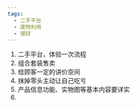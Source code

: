 ```yaml
---
tags:
  - 二手平台
  - 废物利用
  - 理财
---
```

1. 二手平台，体验一次流程
2. 组合套装售卖
3. 给顾客一定的讲价空间
4. 抹掉零头主动让自己吃亏
5. 产品信息功能、实物图等基本内容要详实
6. 